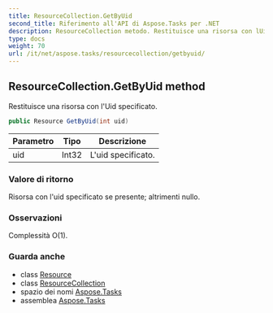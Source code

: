 ```yaml
---
title: ResourceCollection.GetByUid
second_title: Riferimento all'API di Aspose.Tasks per .NET
description: ResourceCollection metodo. Restituisce una risorsa con lUid specificato.
type: docs
weight: 70
url: /it/net/aspose.tasks/resourcecollection/getbyuid/
---
```

## ResourceCollection.GetByUid method

Restituisce una risorsa con l'Uid specificato.

```csharp
public Resource GetByUid(int uid)
```

| Parametro | Tipo | Descrizione |
| --- | --- | --- |
| uid | Int32 | L'uid specificato. |

### Valore di ritorno

Risorsa con l'uid specificato se presente; altrimenti nullo.

### Osservazioni

Complessità O(1).

### Guarda anche

* class [Resource](../../resource/)
* class [ResourceCollection](../)
* spazio dei nomi [Aspose.Tasks](../../resourcecollection/)
* assemblea [Aspose.Tasks](../../../)


